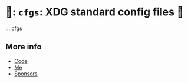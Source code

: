 # 🍇: `cfgs`: XDG standard config files 🍇

::: cfgs

## More info

* [ Code ]( https://github.com/rec/cfgs )
* [ Me ]( https://github.com/rec )
* [ Sponsors ]( https://github.com/sponsors/rec )
